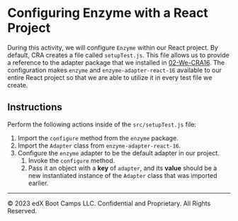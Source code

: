# Configuring Enzyme with a React Project

During this activity, we will configure `Enzyme` within our React project. By default, CRA creates a file called `setupTest.js`. This file allows us to provide a reference to the adapter package that we installed in [02-We-CRA16](#). The configuration makes `enzyme` and `enzyme-adapter-react-16` available to our entire React project so that we are able to utilize it in every test file we create.

## Instructions

Perform the following actions inside of the `src/setupTest.js` file:
1. Import the `configure` method from the `enzyme` package.
2. Import the `Adapter` class from `enzyme-adapter-react-16`.
3. Configure the `enzyme` adapter to be the default adapter in our project.
   1. Invoke the `configure` method.
   2. Pass it an object with a **key** of `adapter`, and its **value** should be a new instantiated instance of the `Adapter` class that was imported earlier.

---

© 2023 edX Boot Camps LLC. Confidential and Proprietary. All Rights Reserved.
